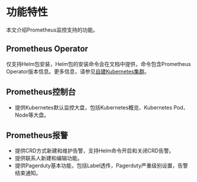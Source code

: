# 功能特性

本文介绍Prometheus监控支持的功能。

## Prometheus Operator

仅支持Helm包安装，Helm包的安装命令会在文档中提供，命令包含Prometheus Operator版本信息。更多信息，请参见[自建Kubernetes集群]()。

## Prometheus控制台

-   提供Kubernetes默认监控大盘，包括Kubernetes概览、Kubernetes Pod、Node等大盘。

## Prometheus报警

-   提供CRD方式新建和维护告警，支持Helm命令开启和关闭CRD告警。
-   提供联系人新建和编辑功能。
-   提供Pagerduty基本功能，包括Label透传，Pagerduty严重级别设置，告警结束通知。

